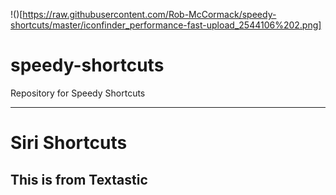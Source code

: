 !()[https://raw.githubusercontent.com/Rob-McCormack/speedy-shortcuts/master/iconfinder_performance-fast-upload_2544106%202.png]


# speedy-shortcuts
Repository for Speedy Shortcuts

---

# Siri Shortcuts

## This is from Textastic

